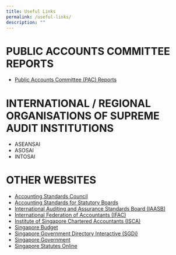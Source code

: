 ```yaml
---
title: Useful Links
permalink: /useful-links/
description: ""
---
```

# PUBLIC ACCOUNTS COMMITTEE REPORTS
* [Public Accounts Committee (PAC) Reports](https://sprs.parl.gov.sg/selectcommittee/#/home)

# INTERNATIONAL / REGIONAL ORGANISATIONS OF SUPREME AUDIT INSTITUTIONS
- ASEANSAI
- ASOSAI
- INTOSAI

# OTHER WEBSITES
- [Accounting Standards Council](https://www.asc.gov.sg/)
- [Accounting Standards for Statutory Boards](https://www.assb.gov.sg/)
- [International Auditing and Assurance Standards Board (IAASB)](https://www.iaasb.org/about-iaasb)
- [International Federation of Accountants (IFAC)](https://www.ifac.org/)
- [Institute of Singapore Chartered Accountants (ISCA)](https://www.isca.org.sg/)
- [Singapore Budget](https://www.mof.gov.sg/singaporebudget)
- [Singapore Government Directory Interactive (SGDi)](https://www.sgdi.gov.sg/ministries)
- [Singapore Government](https://www.gov.sg)
- [Singapore Statutes Online](https://sso.agc.gov.sg/)